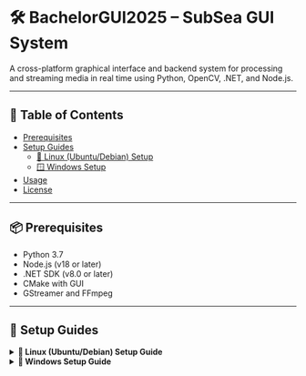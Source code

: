 # 🛠️ BachelorGUI2025 – SubSea GUI System

A cross-platform graphical interface and backend system for processing and streaming media in real time using Python, OpenCV, .NET, and Node.js.

---

## 📖 Table of Contents

- [Prerequisites](#-prerequisites)
- [Setup Guides](#-setup-guides)
  - [🐧 Linux (Ubuntu/Debian) Setup](#linux-ubuntudebian-setup)
  - [🪟 Windows Setup](#windows-setup)
- [Usage](#-usage)
- [License](#-license)

---

## 📦 Prerequisites

- Python 3.7
- Node.js (v18 or later)
- .NET SDK (v8.0 or later)
- CMake with GUI
- GStreamer and FFmpeg

---

## 🧰 Setup Guides

<details>
<summary><strong>🔧 Linux (Ubuntu/Debian) Setup Guide</strong></summary>

### Linux (Ubuntu/Debian) Setup

1. **Download the GUI project from the repository.**

2. **Open a terminal and run the following commands (Skip any step you've already completed):**

   ```bash
   sudo apt update
   sudo apt install -y software-properties-common
   sudo add-apt-repository ppa:deadsnakes/ppa
   sudo apt update
   sudo apt-get install python3.7 python3.7-venv python3.7-distutils python3.7-dev python3.7-numpy
   sudo apt-get install libsrtp2-dev
   sudo apt-get install gcc g++
   ```

3. **Install GTK, camera, and media support:**

   ```bash
   sudo apt-get install libavcodec-dev libavformat-dev libswscale-dev
   sudo apt-get install libgstreamer-plugins-base1.0-dev libgstreamer1.0-dev
   sudo apt-get install libgtk-3-dev
   sudo apt-get install libpng-dev
   sudo apt-get install libjpeg-dev
   sudo apt-get install libopenexr-dev
   sudo apt-get install libtiff-dev
   sudo apt-get install libwebp-dev
   ```

4. **Verify Python version:**

   ```bash
   python3.7 --version
   ```

5. **Navigate to the project backend:**

   ```bash
   cd BachelorGUI2025/Backend
   ```

6. **Create and activate a virtual environment:**

   ```bash
   python3.7 -m venv myenv
   source myenv/bin/activate
   ```

7. **Navigate to the Python scripts:**

   ```bash
   cd PythonScripts
   ```

8. **Install Python dependencies:**

   ```bash
   pip install -r requirements.txt
   ```

9. **Install GStreamer:**

   ```bash
   sudo apt install gstreamer1.0-tools gstreamer1.0-plugins-base \
   gstreamer1.0-plugins-good gstreamer1.0-plugins-bad \
   gstreamer1.0-plugins-ugly gstreamer1.0-libav \
   libgstreamer1.0-dev
   ```

10. **Install FFmpeg:**

    ```bash
    sudo apt install ffmpeg
    ```

11. **Manually compile OpenCV:**

    - **Install CMake and CMake GUI (version 4.0.0):**

      ```bash
      sudo apt-get install cmake
      sudo apt-get install cmake-qt-gui
      ```

    - **To open CMake later:**

      ```bash
      cmake-gui
      ```

    - **Download and set up OpenCV 4.7.0 and Contrib:**

      ```bash
      mkdir ~/opencv_build && cd ~/opencv_build
      git clone -b 4.7.0 https://github.com/opencv/opencv.git
      git clone -b 4.7.0 https://github.com/opencv/opencv_contrib.git
      cd opencv
      mkdir build && cd build
      ```

    - **Open CMake GUI **from a terminal where the virtual environment is active**.**

    - **In CMake GUI:**
        - Set the source code path to the `opencv` folder.
        - Set the build path to the `opencv/build` folder.
        - Add `OPENCV_EXTRA_MODULES_PATH` pointing to `opencv_contrib/modules`.

    - Click **Configure** and verify the GStreamer and Python fields are set correctly (as shown in the image under).

    ![configure result](assets/images/linx02.png)

    - **Choose the generator (e.g., `Unix Makefiles`).**

    - **Build OpenCV:**
      - Open a terminal, navigate to the build directory, and run 

      ```bash
      make -j4
      ```

    - **Install OpenCV:**

      ```bash
      sudo make install
      ```

    - **Copy the `cv2` folder to your virtual environment:**

      ```bash
      cp -r cv2 ~/BachelorGUI2025/Backend/myenv/lib/site-packages
      ```

    - **Verify installation:**

      ```bash
      python -c "import cv2; print(cv2.__version__)"
      ```

12. **Install Node.js, npm, and .NET 8:**

    ```bash
    sudo apt install nodejs npm
    sudo apt install dotnet-sdk-8.0
    ```

13. **Build and run the backend:**

    ```bash
    cd Backend
    dotnet restore
    dotnet build
    dotnet run
    ```

14. **Start the frontend:**

    ```bash
    cd ../GUI-Frontend
    npm i
    npm run package
    npm start
    ```

</details>

<details>
<summary><strong>🔧 Windows Setup Guide</strong></summary>

### Windows Setup

1. **Download the GUI project from the repository.**

2. **Download Python version 3.7.0**
   - Go to the [Python 3.7.0 Release Page](https://www.python.org/downloads/release/python-370/)
   - Download the installer for your Windows version (e.g. *Windows x86-64 executable installer*).
   - Install Python and **ensure** the "Add Python to PATH" option is **checked** during installation.

3. **Install NumPy in Python 3.7** (needed to compile OpenCV).

4. **Open the folder `BachelorGUI2025\Backend` in a terminal.**

5. **Create a virtual environment:**
   ```bash
   python3.7 -m venv myenv
   ```

6. **Activate the virtual environment:**
   ```bash
   .\myenv\Scripts\activate
   ```
   - To deactivate:
     ```bash
     deactivate
     ```

7. **Navigate to the PythonScripts folder:**
   ```bash
   cd PythonScripts
   ```

8. **Install dependencies:**
   ```bash
   pip install -r requirements.txt
   ```

9. **Manually compile OpenCV with GStreamer support:**

   - **Download and install CMake 4.0.0** from the [CMake Download Page](https://cmake.org/download/)
   - Select the appropriate version for your system, e.g., Windows x64 Installer: `cmake-4.0.0-windows-x86_64.msi`
   - Run the installer and ensure that the option to add CMake to the system PATH is checked during installation.

   - **Download OpenCV 4.7.0 and OpenCV Contrib**, and create a `build` folder inside the OpenCV directory.

   - **Install GStreamer 1.24.12**:
     - [GStreamer 1.24.12 (MSVC) Download Page](https://gstreamer.freedesktop.org/data/pkg/windows/1.24.12/msvc/)
     - Download and install both:
       - `gstreamer-1.0-msvc-x86_64-1.24.12.msi`
       - `gstreamer-1.0-devel-msvc-x86_64-1.24.12.msi`
     - Add the GStreamer `bin` folder to your system PATH.

   - **Install FFmpeg** from [FFmpeg Builds](https://www.gyan.dev/ffmpeg/builds/)

   - **Install Visual Studio 2022 (version 17)** from [Visual Studio](https://visualstudio.microsoft.com/)

   - **Compile OpenCV using CMake GUI:**
     1. Open `CMake-gui` and Set "Browse Source..." to the OpenCV folder.
     2. Set "Browse Build..." to the `build` folder.
     4. Click **Configure**.
     

     ![Step 1-3 in CMake](assets/images/tut01.png)

     4. Choose *Visual Studio 17*, then **Finish**.

     ![Step 4](assets/images/tut02.png)

     5. Wait for analysis to complete. Red entries will appear.

     6. Expand the `WITH` section, enable necessary features (see image under for what was used, (if `WITH_PYTHON` isn’t present, you can add it manually
using the `Add Entry` button).

     ![Step 6](assets/images/tut03.png)
     ![Step 6](assets/images/tut04.png)

     7. Expand the `BUILD` section and adjust as needed.

     ![Step 7](assets/images/tut05.png)
     ![Step 7](assets/images/tut06.png)

     8. Expand `ENABLE`, disable `ENABLE_SOLUTION_FOLDERS` and adjust as needed.

     ![Step 8](assets/images/tut07.png)

     9. Ensure GStreamer fields are present and set correctly, If they are not visible, manually add them. If they are present but have no path, set the correct path to
where GStreamer is installed..

     ![Step 9](assets/images/tut08.png)

     10. Check the `PYTHON3` field paths.

     ![Step 10](assets/images/tut09.png)

     11. Add `OPENCV_EXTRA_MODULES_PATH` pointing to the OpenCV Contrib modules folder.

     12. Click **Configure** again. Scroll the log window to check for `YES` next to GStreamer. If `NO` appears, troubleshoot and adjust the settings. Also, verify that the Python 3 fields have the correct paths. If any fields are missing or have blank paths, OpenCV will not be configured for Python, which is necessary.


     ![Step 12](assets/images/tut11.png)

     13. If all is good, click **Generate**, then **Open Project**.

     14. Set build mode to **Release**.

     15. In Solution Explorer, right-click **Solution** or **ALL_BUILD** → **Build**.

     16. Once done, right-click **INSTALL** and build it. This installs OpenCV-Python.

     ![Step 16](assets/images/tut12.png)

     17. After the installation, OpenCV will be in the folder specified in the installation path. Copy the `cv2` folder into your virtual environment:
     ```
     BachelorGUI2025\Backend\myenv\Lib\site-packages
     ```

     18. **Verify installation:**
     ```bash
     python -c "import cv2; print(cv2.__version__)"
     ```

10. **Install Node.js (v18+), npm, and .NET (v8+):**

    - [Node.js 18](https://nodejs.org/en/)
    - [.NET SDK 8.0](https://dotnet.microsoft.com/en-us/download/dotnet/8.0)

11. **Navigate to the Backend folder and run:**
    ```bash
    dotnet restore
    dotnet build
    ```

12. **Start the backend:**
    ```bash
    dotnet run
    ```

13. **Start the frontend:**

    - Navigate to the `GUI-Frontend` folder.

    - Install dependencies:
      ```bash
      npm i
      npm run package
      ```

    - Start frontend:
      ```bash
      npm start
      ```

</details>
